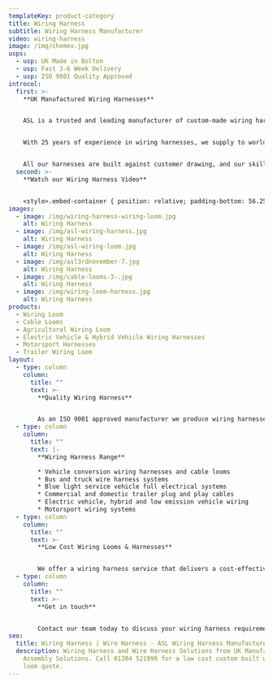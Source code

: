 ```yaml
---
templateKey: product-category
title: Wiring Harness
subtitle: Wiring Harness Manufacturer
video: wiring-harness
image: /img/chemex.jpg
usps:
  - usp: UK Made in Bolton
  - usp: Fast 3-6 Week Delivery
  - usp: ISO 9001 Quality Approved
introcol:
  first: >-
    **UK Manufactured Wiring Harnesses**


    ASL is a trusted and leading manufacturer of custom-made wiring harnesses.


    With 25 years of experience in wiring harnesses, we supply to world class companies including; Aston Martin, Ford and Rolls Royce.


    All our harnesses are built against customer drawing, and our skilled and quality conscious team are fully trained and technically well experienced harness builders. Every loom is made to perfection and turned around on an efficient 3-6 weeks.
  second: >-
    **Watch our Wiring Harness Video**


    <style>.embed-container { position: relative; padding-bottom: 56.25%; height: 0; overflow: hidden; max-width: 100%; } .embed-container iframe, .embed-container object, .embed-container embed { position: absolute; top: 0; left: 0; width: 100%; height: 100%; }</style><div class='embed-container'><iframe src='https://www.youtube.com/embed/TTebZ3qU9sQ?loop=1&playlist=TTebZ3qU9sQ' frameborder='0' allowfullscreen></iframe></div>
images:
  - image: /img/wiring-harness-wiring-loom.jpg
    alt: Wiring Harness
  - image: /img/asl-wiring-harness.jpg
    alt: Wiring Harness
  - image: /img/asl-wiring-loom.jpg
    alt: Wiring Harness
  - image: /img/asl3rdnovember-7.jpg
    alt: Wiring Harness
  - image: /img/cable-looms-3-.jpg
    alt: Wiring Harness
  - image: /img/wiring-loom-harness.jpg
    alt: Wiring Harness
products:
  - Wiring Loom
  - Cable Looms
  - Agricultural Wiring Loom
  - Electric Vehicle & Hybrid Vehicle Wiring Harnesses
  - Motorsport Harnesses
  - Trailer Wiring Loom
layout:
  - type: column
    column:
      title: ""
      text: >-
        **Quality Wiring Harness** 


        As an ISO 9001 approved manufacturer we produce wiring harnesses to the highest quality and carry out a full electrical test on every product before despatch. Our harness team are trained to IPC A-620 standards and understand the importance of reliability.
  - type: column
    column:
      title: ""
      text: |-
        **Wiring Harness Range**

        * Vehicle conversion wiring harnesses and cable looms
        * Bus and truck wire harness systems
        * Blue light service vehicle full electrical systems
        * Commercial and domestic trailer plug and play cables
        * Electric vehicle, hybrid and low emission vehicle wiring
        * Motorsport wiring systems
  - type: column
    column:
      title: ""
      text: >-
        **Low Cost Wiring Looms & Harnesses**


        We offer a wiring harness service that delivers a cost-effective solution with added value. As well as working from drawings and bills of materials, we can reverse engineer from a prototype and work with you to ensure we’re providing the most competitively priced solution.
  - type: column
    column:
      title: ""
      text: >-
        **Get in touch**


        Contact our team today to discuss your wiring harness requirements. Call 01204 521999 or email enquiry@assembly-solutions.com.
seo:
  title: Wiring Harness | Wire Harness - ASL Wiring Harness Manufacturer
  description: Wiring Harness and Wire Harness Solutions from UK Manufacturer
    Assembly Solutions. Call 01204 521999 for a low cost custom built wiring
    loom quote.
---
```

